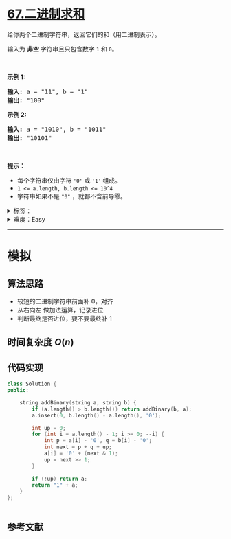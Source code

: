 # [67.二进制求和](https://leetcode.cn/problems/add-binary/)

<p>给你两个二进制字符串，返回它们的和（用二进制表示）。</p>

<p>输入为 <strong>非空 </strong>字符串且只包含数字&nbsp;<code>1</code>&nbsp;和&nbsp;<code>0</code>。</p>

<p>&nbsp;</p>

<p><strong>示例&nbsp;1:</strong></p>

<pre><strong>输入:</strong> a = &quot;11&quot;, b = &quot;1&quot;
<strong>输出:</strong> &quot;100&quot;</pre>

<p><strong>示例&nbsp;2:</strong></p>

<pre><strong>输入:</strong> a = &quot;1010&quot;, b = &quot;1011&quot;
<strong>输出:</strong> &quot;10101&quot;</pre>

<p>&nbsp;</p>

<p><strong>提示：</strong></p>

<ul>
	<li>每个字符串仅由字符 <code>&#39;0&#39;</code> 或 <code>&#39;1&#39;</code> 组成。</li>
	<li><code>1 &lt;= a.length, b.length &lt;= 10^4</code></li>
	<li>字符串如果不是 <code>&quot;0&quot;</code> ，就都不含前导零。</li>
</ul>

<details>
<summary>标签：</summary>
['位运算', '数学', '字符串', '模拟']
</details>

<details>
<summary>难度：Easy</summary>
喜欢：867
</details>

---

# 模拟

## 算法思路

- 较短的二进制字符串前面补 0，对齐
- 从右向左 做加法运算，记录进位
- 判断最终是否进位，要不要最终补 1

## 时间复杂度 $O(n)$

## 代码实现

```cpp []
class Solution {
public:

    string addBinary(string a, string b) {
        if (a.length() > b.length()) return addBinary(b, a);
        a.insert(0, b.length() - a.length(), '0');

        int up = 0;
        for (int i = a.length() - 1; i >= 0; --i) {
            int p = a[i] - '0', q = b[i] - '0';
            int next = p + q + up;
            a[i] = '0' + (next & 1);
            up = next >> 1;
        }

        if (!up) return a;
        return "1" + a;
    }
};
```

```java []

```

## 参考文献
